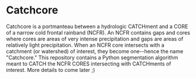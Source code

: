 # Catchcore
Catchcore is a portmanteau between a hydrologic CATCHment and a CORE of a narrow cold frontal rainband (NCFR). An NCFR contains gaps and cores where cores are areas of very intense precipitation and gaps are areas of relatively light precipitation. When an NCFR core intersects with a catchment (or watershed) of interest, they become one--hence the name "Catchcore." This repository contains a Python segmentation algorithm meant to CATCH the NCFR CORES intersecting with CATCHments of interest. More details to come later ;) 
